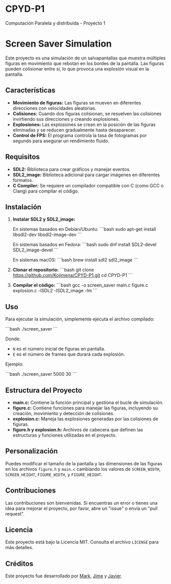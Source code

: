 # CPYD-P1
Computación Paralela y distribuida - Proyecto 1

# Screen Saver Simulation

Este proyecto es una simulación de un salvapantallas que muestra múltiples figuras en movimiento que rebotan en los bordes de la pantalla. Las figuras pueden colisionar entre sí, lo que provoca una explosión visual en la pantalla.

## Características

- **Movimiento de figuras:** Las figuras se mueven en diferentes direcciones con velocidades aleatorias.
- **Colisiones:** Cuando dos figuras colisionan, se resuelven las colisiones invirtiendo sus direcciones y creando explosiones.
- **Explosiones:** Las explosiones se crean en la posición de las figuras eliminadas y se reducen gradualmente hasta desaparecer.
- **Control de FPS:** El programa controla la tasa de fotogramas por segundo para asegurar un rendimiento fluido.

## Requisitos

- **SDL2:** Biblioteca para crear gráficos y manejar eventos.
- **SDL2_image:** Biblioteca adicional para cargar imágenes en diferentes formatos.
- **C Compiler:** Se requiere un compilador compatible con C (como GCC o Clang) para compilar el código.

## Instalación

1. **Instalar SDL2 y SDL2_image:**

   En sistemas basados en Debian/Ubuntu:
   \`\`\`bash
   sudo apt-get install libsdl2-dev libsdl2-image-dev
   \`\`\`

   En sistemas basados en Fedora:
   \`\`\`bash
   sudo dnf install SDL2-devel SDL2_image-devel
   \`\`\`

   En sistemas macOS:
   \`\`\`bash
   brew install sdl2 sdl2_image
   \`\`\`

2. **Clonar el repositorio:**
   \`\`\`bash
   git clone https://github.com/Kojimena/CPYD-P1.git
   cd CPYD-P1
   \`\`\`

3. **Compilar el código:**
   \`\`\`bash
   gcc -o screen_saver main.c figure.c explosion.c -lSDL2 -lSDL2_image -lm
   \`\`\`

## Uso

Para ejecutar la simulación, simplemente ejecuta el archivo compilado:

\`\`\`bash
./screen_saver <N> <E>
\`\`\`

Donde:
- `N` es el número inicial de figuras en pantalla.
- `E` es el número de frames que durará cada explosión.

Ejemplo:

\`\`\`bash
./screen_saver 5000 30
\`\`\`

## Estructura del Proyecto

- **main.c:** Contiene la función principal y gestiona el bucle de simulación.
- **figure.c:** Contiene funciones para manejar las figuras, incluyendo su creación, movimiento y detección de colisiones.
- **explosion.c:** Maneja las explosiones generadas por las colisiones de figuras.
- **figure.h y explosion.h:** Archivos de cabecera que definen las estructuras y funciones utilizadas en el proyecto.

## Personalización

Puedes modificar el tamaño de la pantalla y las dimensiones de las figuras en los archivos `figure.h` y `main.c` cambiando los valores de `SCREEN_WIDTH`, `SCREEN_HEIGHT`, `FIGURE_WIDTH`, y `FIGURE_HEIGHT`.

## Contribuciones

Las contribuciones son bienvenidas. Si encuentras un error o tienes una idea para mejorar el proyecto, por favor, abre un "issue" o envía un "pull request".

## Licencia

Este proyecto está bajo la Licencia MIT. Consulta el archivo `LICENSE` para más detalles.

## Créditos

Este proyecto fue desarrollado por [Mark](https://github.com/markalbrand56), [Jime](https://github.com/Kojimena) y [Javier](https://github.com/XJ4v1erX).
